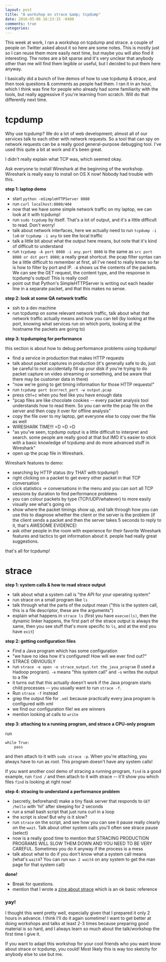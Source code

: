 ```yaml
---
layout: post
title: "A workshop on strace &amp; tcpdump"
date: 2016-05-06 16:23:15 -0400
comments: true
categories: 
---
```


This week at work, I ran a workshop on tcpdump and strace. a couple of people on Twitter asked about it so here are some notes. This is mostly just so I can reuse them more easily next time, but maybe you will also find it interesting. The notes are a bit sparse and it's very unclear that anybody other than me will find them legible or useful, but I decided to put them here anyway.

I basically did a bunch of live demos of how to use tcpdump & strace, and then took questions & comments as people had them. I ran it in an hour, which I think was fine for people who already had some familiarity with the tools, but really aggressive if you're learning from scratch. Will do that differently next time.

# tcpdump

Why use tcpdump? We do a lot of web development; almost all of our services talk to each other with network requests. So a tool that can spy on network requests can be a really good general-purpose debugging tool. I've used this quite a bit at work and it's been great.

I didn't really explain what TCP was, which seemed okay.

Ask everyone to install Wireshark at the beginning of the workshop. Wireshark is really easy to install on OS X now! Nobody had trouble with this.

**step 1: laptop demo**

- start `python -mSimpleHTTPServer 8080`
- run `curl localhost:8080/404`
- now that we have some simple network traffic on my laptop, we can look at it with tcpdump!
- run `sudo tcpdump` by itself. That's a lot of output, and it's a little difficult to read. Don't worry!
- talk about network interfaces, here we actually need to run `tcpdump -i lo0` or `tcpdump -i any` to see the local traffic
- talk a little bit about what the output here means, but note that it's kind of difficult to understand
- run `tcpdump -A port 8080 -i any`. `port 8080` is the same as `src port 8080 or dst port 8080`; a really great shortcut. the pcap filter syntax can be a little difficult to remember at first, all I've need to really know so far is how to filter by port and IP. `-A` shows us the contents of the packets. We can see the GET request, the content type, and the response in tcpdump's output! This is really cool!
- point out that Python's SimpleHTTPServer is writing out each header line in a separate packet, and that this makes no sense.

**step 2: look at some QA network traffic**

- ssh to a dev machine
- run tcpdump on some relevant network traffic, talk about what that network traffic actually means and how you can tell (by looking at the port, knowing what services run on which ports, looking at the hostname the packets are going to)

**step 3: tcpdumping for performance**

this section is about how to debug performance problems using tcpdump!

- find a service in production that makes HTTP requests
- talk about packet captures in production (it's generally safe to do, just be careful to not accidentally fill up your disk if you're trying to do packet capture on video streaming or something, and be aware that there may be customer data in there)
- "now we're going to get timing information for those HTTP requests!"
- run `tcpdump port $correct_port -w output.pcap`
- press ctrl+c when you feel like you have enough data
- "pcap files are like chocolate cookies -- every packet analysis tool understands how to read them. So you can write the pcap file on the server and then copy it over for offline analysis"
- copy the file over to my laptop, get everyone else to copy over the file as well
- WIRESHARK TIME!!! =D =D =D 
- "as you've seen, tcpdump output is a little difficult to interpret and search. some people are really good at that but IMO it's easier to stick with a basic knowledge of tcpdump and do more advanced stuff in Wireshark"
- open up the pcap file in Wireshark.

Wireshark features to demo:

- searching by HTTP status (try THAT with tcpdump!)
- right clicking on a packet to get every other packet in that TCP conversation
- click statistics -> conversations in the menu and you can sort all TCP sessions by duration to find performance problems
- you can colour packets by type (TCP/UDP/whatever) to more easily visually see what's going on
- show where the packet timings show up, and talk through how you can use this to diagnose whether the client or the server is the problem (if the client sends a packet and then the server takes 5 seconds to reply to it, that's AWESOME EVIDENCE)
- ask other people in the room with experience for their favorite Wireshark features and tactics to get information about it. people had really great suggestions.

that's all for tcpdump!

# strace

**step 1: system calls & how to read strace output**

- talk about what a system call is "the API for your operating system"
- run strace on a small program like `ls`
- talk through what the parts of the output mean ("this is the system call, this is a file descriptor, these are the arguments")
- explain what happens in `strace ls` (first you have `execve(ls)`, then the dynamic linker happens, the first part of the strace output is always the same, then you see stuff that's more specific to `ls`, and at the end you have `exit`)

**step 2: getting configuration files**

- Find a Java program which has some configuration
- "we have no idea how it's configured! How will we ever find out?"
- STRACE OBVIOUSLY
- run `strace -e open -o strace_output.txt the_java_program` (I used a Hadoop program). `-e` means "this system call" and `-o` writes the output to a file
- it turns out that this actually doesn't work if the Java program starts child processes -- you usually want to run `strace -f`. 
- Run `strace -f` instead
- grep the output file for `.xml` because practically every java program is configured with xml
- we find our configuration file! we are winners
- mention looking at calls to `write` 

**step 3: attaching to a running program, and strace a CPU-only program**

run 

```
while True:
    pass
```

and then attach to it with `sudo strace -p`. When you're attaching, you always have to run as root. This program doesn't have any system calls!

If you want another cool demo of stracing a running program, `find` is a good example, run `find /` and then attach to it with strace -- it'll show you which files `find` is looking at right now!

**step 4: stracing to understand a performance problem**

- (secretly, beforehand) make a tiny flask server that responds to `GET /hello` with 'hi!' after sleeping for 2 seconds
- run a small bash script that just runs curl in a loop
- the script is slow! But why is it slow?
- run `strace` on the script, and see how you can see it pause really clearly on the `wait`. Talk about other system calls you'll often see strace pause (select)
- now is a really good time to mention that STRACING PRODUCTION PROGRAMS WILL SLOW THEM DOWN AND YOU NEED TO BE VERY CAREFUL. Sometimes you do it anyway if the process is a mess
- talk about what to do if you don't know what a system call means (what's `wait4`? You can run `man 2 wait4` on any system to get the man page for that system call)

**done!**

- Break for questions.
- mention that I wrote a [zine about strace](http://jvns.ca/blog/2015/04/14/strace-zine/) which is an ok basic reference 


### yay!

I thought this went pretty well, especially given that I prepared it only 2 hours in advance. I think I'll do it again sometime! I want to get better at doing workshops and talks at least 2-3 times because preparing good material is so hard, and I always learn so much about the talk/workshop the first time I give it.

If you want to adapt this workshop for your cool friends who you want know about strace or tcpdump, you could! Most likely this is way too sketchy for anybody else to use but me.